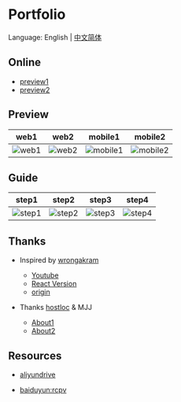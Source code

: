 # Portfolio

Language: English | [中文简体](README_CN.md)

## Online

- [preview1](https://hostloc-mjj.pages.dev/)
- [preview2](https://git.io/Jz8Ur)

## Preview

|                        web1                        |                        web2                        |                        mobile1                        |                        mobile2                        |
| :------------------------------------------------: | :------------------------------------------------: | :---------------------------------------------------: | :---------------------------------------------------: |
| ![web1](https://z3.ax1x.com/2021/09/21/4YFEUU.png) | ![web2](https://z3.ax1x.com/2021/09/21/4YFMK1.png) | ![mobile1](https://z3.ax1x.com/2021/09/21/4YFN2d.png) | ![mobile2](https://z3.ax1x.com/2021/09/21/4YFwrt.png) |

## Guide

|                        step1                        |                        step2                        |                        step3                        |                        step4                        |
| :-------------------------------------------------: | :-------------------------------------------------: | :-------------------------------------------------: | :-------------------------------------------------: |
| ![step1](https://z3.ax1x.com/2021/09/21/4YFDVf.png) | ![step2](https://z3.ax1x.com/2021/09/21/4YF6Pg.png) | ![step3](https://z3.ax1x.com/2021/09/21/4YF2xs.png) | ![step4](https://z3.ax1x.com/2021/09/21/4YFfrq.png) |

## Thanks

- Inspired by [wrongakram](https://github.com/wrongakram)

  - [Youtube](https://www.youtube.com/watch?v=ig7ZPRRqMz0)
  - [React Version](https://github.com/wrongakram/ar-episode1)
  - [origin](https://melriver.com/)

- Thanks [hostloc](https://hostloc.com/forum.php) & MJJ
  - [About1](https://hostloc.com/thread-894527-1-1.html)
  - [About2](https://hostloc.com/thread-893502-1-1.html)

## Resources

- [aliyundrive](https://www.aliyundrive.com/s/s1KNJQNoHWv)

- [baiduyun:rcpv](https://pan.baidu.com/s/1f69KRekWA0NVc841wl0Kxw)
